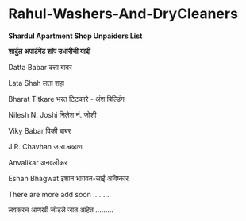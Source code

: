 # Rahul-Washers-And-DryCleaners

**Shardul Apartment Shop Unpaiders List**

**शार्दुल अपार्टमेंट शॉप उधारीची यादी**

Datta Babar दत्ता बाबर

Lata Shah लता शहा

Bharat Titkare भरत टिटकारे - अंश बिल्डिंग

Nilesh N. Joshi निलेश नं. जोशी

Viky Babar विकी बाबर

J.R. Chavhan ज.रा.चव्हाण

Anvalikar अनवलीकर

Eshan Bhagwat इशान भागवत-साई अविष्कार

There are more add soon .........

लवकरच आणखी जोडले जात आहेत .........





